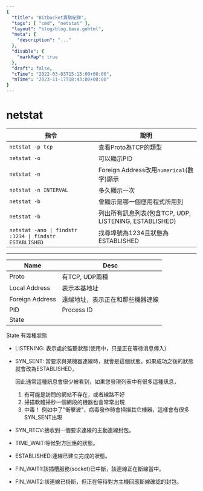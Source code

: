 ```yaml
---
{
  "title": "Bitbucket異動紀錄",
  "tags": [ "cmd", "netstat" ],
  "layout": "blog/blog.base.gohtml",
  "meta": {
    "description": "..."
  },
  "disable": {
    "markMap": true
  },
  "draft": false,
  "cTime": "2022-03-03T15:15:00+08:00",
  "mTime": "2023-11-17T18:43:00+08:00"
}
---
```


# netstat

| 指令                                                     | 說明                                           |
|--------------------------------------------------------|----------------------------------------------|
| `netstat -p tcp`                                       | 查看Proto為TCP的類型
| `netstat -o`                                           | 可以顯示PID
| `netstat -n`                                           | Foreign Address改用`numerical`(數字)顯示
| `netstat -n INTERVAL`                                  | 多久顯示一次
| `netstat -b`                                           | 會顯示是哪一個應用程式所用到
| `netstat -b`                                           | 列出所有訊息列表(包含TCP, UDP, LISTENING, ESTABLISHED)
| `netstat -ano \| findstr :1234 \| findstr ESTABLISHED` | 找尋埠號為1234且狀態為ESTABLISHED


----

| Name | Desc |
| ---- | ---- |
Proto | 有TCP, UDP兩種
Local Address | 表示本基地址
Foreign Address | 遠端地址，表示正在和那些機器連線
PID | Process ID
State |

State 有幾種狀態
- LISTENING: 表示處於監聽狀態(使用中，只是正在等待消息傳入)
- SYN_SENT:
  當要求與某機器連線時，就會是這個狀態，如果成功之後的狀態就會改為ESTABLISHED，

  因此通常這種訊息會很少被看到，如果您發現列表中有很多這種訊息，

  1. 有可能是訪問的網站不存在，或者線路不好
  2. 掃描軟體掃秒一個網段的機器也會常常出現
  3. 中毒！ 例如中了"衝擊波"，病毒發作時會掃描其它機器，這樣會有很多SYN_SENT出現

- SYN_RECV:接收到一個要求連線的主動連線封包。
- TIME_WAIT:等候對方回應的狀態。
- ESTABLISHED:連線已建立完成的狀態。
- FIN_WAIT1:該插槽服務(socket)已中斷，該連線正在斷線當中。
- FIN_WAIT2:該連線已掛斷，但正在等待對方主機回應斷線確認的封包。

